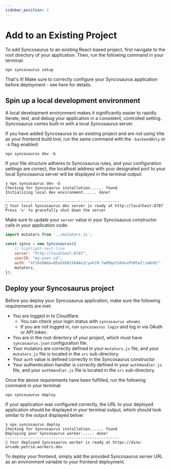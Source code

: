 ```yaml
---
sidebar_position: 2
---
```


# Add to an Existing Project

To add Syncosaurus to an existing React-based project, first navigate to the root directory of your application.
Then, run the following command in your terminal:

```shell
npx syncosaurus setup
```

That's it! Make sure to correctly configure your Syncosaurus application before deployment - see here for details.

## Spin up a local development environment

A local development environment makes it significantly easier to rapidly iterate, test, and debug your application in a consistent, controlled setting. Syncosaurus comes built-in with a local Syncosaurus server.

If you have added Syncosaurus to an existing project and are not using Vite as your frontend build tool, run the same command with the `-backendOnly` or `-b` flag enabled:

```shell
npx syncosaurus dev -b
```

If your file structure adheres to Syncosaurus rules, and your configuration settings are correct, the localhost address with your designated port to your local Syncosaurus server will be displayed in the terminal output:

```shell
❯ npx syncosaurus dev -b
Checking for Syncosaurus installation...... found
Initializing local dev environment...... done!

--------------------------------------------------
🦖 Your local Syncosaurus dev server is ready at http://localhost:8787
Press 'x' to gracefully shut down the server
```

Make sure to update your `server` value in your Syncosaurus constructor calls in your application code:

```js title="/src/components/App.jsx"
import mutators from '../mutators.js';

const synco = new Syncosaurus({
	// highlight-next-line
	server: "http://localhost:8787",
	userID: "my-user-id",
	auth: "4fJbGOWma=QEebX6H1X6AAe3/yok1R-fwKMqot5XOvxPU0YwI!sm8nQ!"
	mutators,
});
```

## Deploy your Syncosaurus project

Before you deploy your Syncosaurus application, make sure the following requirements are met:

- You are logged in to Cloudflare.
	- You can check your login status with `syncosaurus whoami`
	- If you are not logged in, run `syncosaurus login` and log in via OAuth or API token.
- You are in the root directory of your project, which must have `syncosaurus.json` configuration file.
- Your mutators are correctly defined in your `mutators.js` file, and your `mutators.js` file is located in the `src` sub-directory.
- Your `auth` value is defined correctly in the Syncosaurus constructor
- Your authentication handler is correctly defined in your `authHandler.js` file, and your `authHandler.js` file is located in the `src` sub-directory.

Once the above requirements have been fulfilled, run the following command in your terminal:

```shell
npx syncosaurus deploy
```

If your application was configured correctly, the URL to your deployed application should be displayed in your terminal output, which should look similar to the output displayed below:

```shell
❯ npx syncosaurus deploy
Checking for Syncosaurus installation...... found
Deploying your Syncosaurus worker...... done!
--------------------------------------------------
🦖 Your deployed Syncosaurus worker is ready at https://dino-arcade.petrie.workers.dev
```

To deploy your frontend, simply add the provided Syncosaurus server URL as an environment variable to your frontend deployment.
